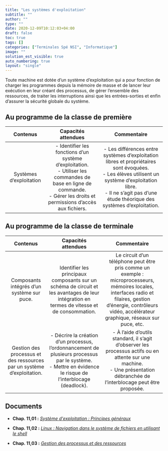 ```yaml
---
title: "Les systèmes d'exploitation"
subtitle: ""
author: ""
type: ""
date: 2020-12-09T10:12:03+04:00
draft: false
toc: true
tags: []
categories: ["Terminales Spé NSI", "Informatique"]
image: ""
solution_est_visible: true
auto_numbering: true
layout: "single"
---
```


Toute machine est dotée d’un système d’exploitation qui a pour fonction de charger les programmes depuis la mémoire de masse et de lancer leur exécution en leur créant des processus, de gérer l’ensemble des ressources, de traiter les interruptions ainsi que les entrées-sorties et enfin d’assurer la sécurité globale du système.

## Au programme de la classe de première

| Contenus | Capacités attendues | Commentaire |
|:----:|:----:|:----:|
|Systèmes d’exploitation | - Identifier les fonctions d’un système d’exploitation.<br />- Utiliser les commandes de base en ligne de commande.<br />- Gérer les droits et permissions d’accès aux fichiers. | - Les différences entre systèmes d’exploitation libres et propriétaires sont évoquées.<br />- Les élèves utilisent un système d’exploitation libre.<br />- Il ne s’agit pas d’une étude théorique des systèmes d’exploitation.|

## Au programme de la classe de terminale

| Contenus | Capacités attendues | Commentaire |
|:----:|:----:|:----:|
|Composants intégrés d’un système sur puce.|Identifier les principaux composants sur un schéma de circuit et les avantages de leur intégration en termes de vitesse et de consommation.|Le circuit d’un téléphone peut être pris comme un exemple : microprocesseurs, mémoires locales, interfaces radio et filaires, gestion d’énergie, contrôleurs vidéo, accélérateur graphique, réseaux sur puce, etc.|
|Gestion des processus et des ressources par un système d’exploitation. | - Décrire la création d’un processus, l’ordonnancement de plusieurs processus par le système.<br />- Mettre en évidence le risque de l’interblocage (deadlock). | - À l’aide d’outils standard, il s’agit d’observer les processus actifs ou en attente sur une machine.<br />- Une présentation débranchée de l’interblocage peut être proposée. |

## Documents

- **Chap. 11,01 :** [*Système d'exploitation : Principes généraux*](1-os-principes-generaux)

- **Chap. 11,02 :** [*Linux : Navigation dans le système de fichiers en utilisant le shell*](2-navigation-systeme-fichiers)

- **Chap. 11,03 :** [*Gestion des processus et des ressources*](3-processus)

<!-- - **Chap. 11,01 :** [*Système d'exploitation et virtualisation*]() -->
